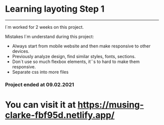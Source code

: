 # Learning layoting Step 1
---

I`m worked for 2 weeks on this project.


Mistakes I`m understand during this project:
* Always start from mobile website and then make responsive to other devices.
* Previously analyze design, find similar styles, fonts, sections.
* Don`t use so much flexbox elements, it``s to hard to make them responsive.
* Separate css into more files
### Project ended at 09.02.2021

# You can visit it at https://musing-clarke-fbf95d.netlify.app/
